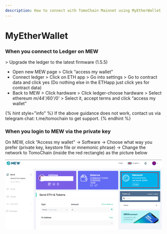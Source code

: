 ```yaml
---
description: How to connect with TomoChain Mainnet using MyEtherWallet (MEW)
---
```


# MyEtherWallet

### **When you connect to Ledger on MEW** <a id="8a7e"></a>

&gt; Upgrade the ledger to the latest firmware \(1.5.5\)

* Open new MEW page &gt; Click “access my wallet”
* Connect ledger &gt; Click on ETH app &gt; Go into settings &gt; Go to contract data and click yes \(Do nothing else in the ETHapp just click yes for contract data\)
* Back to MEW &gt; Click hardware &gt; Click ledger-choose hardware &gt; Select ethereum m/44'/60'/0' &gt; Select it, accept terms and click “access my wallet”

{% hint style="info" %}
If the above guidance does not work, contact us via telegram chat: t.me/tomochain to get support.
{% endhint %}

### **When you login to MEW via the private key** <a id="33b8"></a>

On MEW, click “Access my wallet" -&gt; Software -&gt; Choose what way you prefer \(private key, keystore file or mnemonic phrase\) -&gt; Change the network to TomoChain \(inside the red rectangle\) as the picture below

![](../../.gitbook/assets/image%20%2821%29.png)

